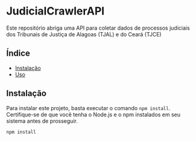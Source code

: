 # JudicialCrawlerAPI
Este repositório abriga uma API para coletar dados de processos judiciais dos Tribunais de Justiça de Alagoas (TJAL) e do Ceará (TJCE)


## Índice

- [Instalação](#instalação)
- [Uso](#uso)

## Instalação

Para instalar este projeto, basta executar o comando `npm install`. Certifique-se de que você tenha o Node.js e o npm instalados em seu sistema antes de prosseguir.

```bash
npm install
